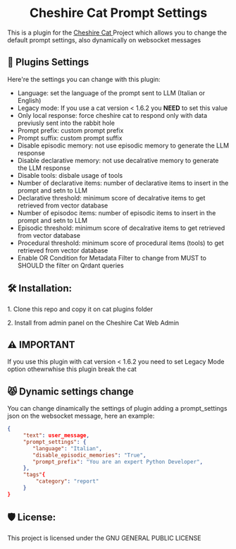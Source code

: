 <h1 align="center" id="title">Cheshire Cat Prompt Settings</h1>

<p id="description">This is a plugin for the <a href="https://github.com/cheshire-cat-ai/core">Cheshire Cat </a>Project which allows you to change the default prompt settings, also dynamically on websocket messages</p>
  
<h2>🧐 Plugins Settings</h2>

Here're the settings you can change with this plugin:

- Language: set the language of the prompt sent to LLM (Italian or English)
- Legacy mode: If you use a cat version < 1.6.2 you **NEED** to set this value
- Only local response: force cheshire cat to respond only with data previusly sent into the rabbit hole
- Prompt prefix: custom prompt prefix
- Prompt suffix: custom prompt suffix
- Disable episodic memory: not use episodic memory to generate the LLM response
- Disable declarative memory: not use decalrative memory to generate the LLM response
- Disable tools: disbale usage of tools
- Number of declarative items: number of declarative items to insert in the prompt and setn to LLM
- Declarative threshold: minimum score of decalrative items to get retrieved from vector database
- Number of episodoc items: number of episodic items to insert in the prompt and setn to LLM
- Episodic threshold: minimum score of decalrative items to get retrieved from vector database
- Procedural threshold: minimum score of procedural items (tools) to get retrieved from vector database
- Enable OR Condition for Metadata Filter to change from MUST to SHOULD the filter on Qrdant queries

<h2>🛠️ Installation:</h2>

<p>1. Clone this repo and copy it on cat plugins folder</p>
<p>2. Install from admin panel on the Cheshire Cat Web Admin</p>

<h2>⚠️ IMPORTANT</h2>
If you use this plugin with cat version < 1.6.2 you need to set Legacy Mode option othewrwhise this plugin break the cat

<h2>😾 Dynamic settings change</h2>
You can change dinamically the settings of plugin adding a prompt_settings json on the websocket message, here an example:

```json
{
     "text": user_message,
     "prompt_settings": {
        "language": "Italian",
        "disable_episodic_memories": "True",
        "prompt_prefix": "You are an expert Python Developer",
     },
     "tags"{
         "category": "report"
     }
}
```

<h2>🛡️ License:</h2>
This project is licensed under the GNU GENERAL PUBLIC LICENSE
